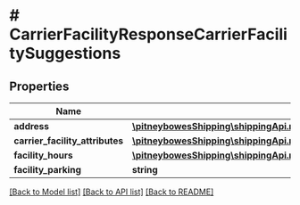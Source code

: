 # # CarrierFacilityResponseCarrierFacilitySuggestions

## Properties

Name | Type | Description | Notes
------------ | ------------- | ------------- | -------------
**address** | [**\pitneybowesShipping\shippingApi.model\Address**](Address.md) |  | [optional] 
**carrier_facility_attributes** | [**\pitneybowesShipping\shippingApi.model\CarrierFacilityResponseCarrierFacilityOptions[]**](CarrierFacilityResponseCarrierFacilityOptions.md) |  | [optional] 
**facility_hours** | [**\pitneybowesShipping\shippingApi.model\CarrierFacilityResponseFacilityHours[]**](CarrierFacilityResponseFacilityHours.md) |  | [optional] 
**facility_parking** | **string** |  | [optional] 

[[Back to Model list]](../../README.md#documentation-for-models) [[Back to API list]](../../README.md#documentation-for-api-endpoints) [[Back to README]](../../README.md)


